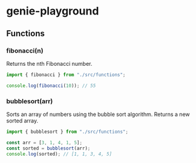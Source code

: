 # genie-playground

## Functions

### fibonacci(n)
Returns the nth Fibonacci number.

```ts
import { fibonacci } from "./src/functions";

console.log(fibonacci(10)); // 55
```

### bubblesort(arr)
Sorts an array of numbers using the bubble sort algorithm. Returns a new sorted array.

```ts
import { bubblesort } from "./src/functions";

const arr = [3, 1, 4, 1, 5];
const sorted = bubblesort(arr);
console.log(sorted); // [1, 1, 3, 4, 5]
```
